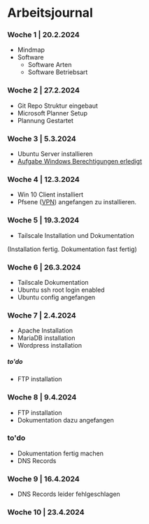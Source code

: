 # Arbeitsjournal

### Woche 1 | 20.2.2024

- Mindmap
- Software
  - Software Arten
  - Software Betriebsart

### Woche 2 | 27.2.2024

- Git Repo Struktur eingebaut
- Microsoft Planner Setup
- Plannung Gestartet

### Woche 3 | 5.3.2024

- Ubuntu Server installieren
- [Aufgabe Windows Berechtigungen erledigt](Berechtigungen-Lösung.md)

### Woche 4 | 12.3.2024

- Win 10 Client installiert
- Pfsene ([VPN](https://gitlab.com/ch-tbz-it/Stud/m158/-/blob/main/04_Unterrichtsressourcen/00_Proxmox/Tailscale/Guide.md?ref_type=heads)) angefangen zu installieren.

### Woche 5 | 19.3.2024

- Tailscale Installation und Dokumentation

(Installation fertig. Dokumentation fast fertig)

### Woche 6 | 26.3.2024

- Tailscale Dokumentation
- Ubuntu ssh root login enabled
- Ubuntu config angefangen

### Woche 7 | 2.4.2024

- Apache Installation
- MariaDB installation 
- Wordpress installation

##### to'do

- FTP installation 

### Woche 8 | 9.4.2024

- FTP installation 
- Dokumentation dazu angefangen 

### to'do 
- Dokumentation fertig machen 
- DNS Records

### Woche 9 | 16.4.2024

- DNS Records leider fehlgeschlagen 

### Woche 10 | 23.4.2024